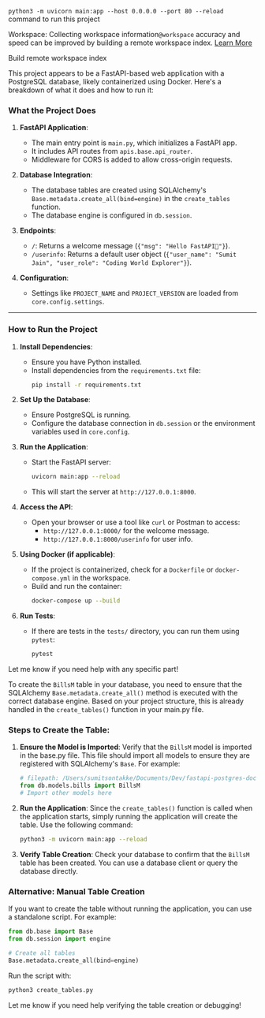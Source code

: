 ```python3 -m uvicorn main:app --host 0.0.0.0 --port 80 --reload``` command to run this project

Workspace: Collecting workspace information`@workspace` accuracy and speed can be improved by building a remote workspace index. [Learn More](https://aka.ms/vscode-copilot-workspace-remote-index)

Build remote workspace index

This project appears to be a FastAPI-based web application with a PostgreSQL database, likely containerized using Docker. Here's a breakdown of what it does and how to run it:

### What the Project Does
1. **FastAPI Application**:
   - The main entry point is `main.py`, which initializes a FastAPI app.
   - It includes API routes from `apis.base.api_router`.
   - Middleware for CORS is added to allow cross-origin requests.

2. **Database Integration**:
   - The database tables are created using SQLAlchemy's `Base.metadata.create_all(bind=engine)` in the `create_tables` function.
   - The database engine is configured in `db.session`.

3. **Endpoints**:
   - `/`: Returns a welcome message (`{"msg": "Hello FastAPI🚀"}`).
   - `/userinfo`: Returns a default user object (`{"user_name": "Sumit Jain", "user_role": "Coding World Explorer"}`).

4. **Configuration**:
   - Settings like `PROJECT_NAME` and `PROJECT_VERSION` are loaded from `core.config.settings`.

---

### How to Run the Project

1. **Install Dependencies**:
   - Ensure you have Python installed.
   - Install dependencies from the `requirements.txt` file:
     ```sh
     pip install -r requirements.txt
     ```

2. **Set Up the Database**:
   - Ensure PostgreSQL is running.
   - Configure the database connection in `db.session` or the environment variables used in `core.config`.

3. **Run the Application**:
   - Start the FastAPI server:
     ```sh
     uvicorn main:app --reload
     ```
   - This will start the server at `http://127.0.0.1:8000`.

4. **Access the API**:
   - Open your browser or use a tool like `curl` or Postman to access:
     - `http://127.0.0.1:8000/` for the welcome message.
     - `http://127.0.0.1:8000/userinfo` for user info.

5. **Using Docker (if applicable)**:
   - If the project is containerized, check for a `Dockerfile` or `docker-compose.yml` in the workspace.
   - Build and run the container:
     ```sh
     docker-compose up --build
     ```

6. **Run Tests**:
   - If there are tests in the `tests/` directory, you can run them using `pytest`:
     ```sh
     pytest
     ```

Let me know if you need help with any specific part!

To create the `BillsM` table in your database, you need to ensure that the SQLAlchemy `Base.metadata.create_all()` method is executed with the correct database engine. Based on your project structure, this is already handled in the `create_tables()` function in your main.py file.

### Steps to Create the Table:
1. **Ensure the Model is Imported**: Verify that the `BillsM` model is imported in the base.py file. This file should import all models to ensure they are registered with SQLAlchemy's `Base`. For example:
   ```python
   # filepath: /Users/sumitsontakke/Documents/Dev/fastapi-postgres-docker/db/base.py
   from db.models.bills import BillsM
   # Import other models here
   ```

2. **Run the Application**: Since the `create_tables()` function is called when the application starts, simply running the application will create the table. Use the following command:
   ```bash
   python3 -m uvicorn main:app --reload
   ```

3. **Verify Table Creation**: Check your database to confirm that the `BillsM` table has been created. You can use a database client or query the database directly.

### Alternative: Manual Table Creation
If you want to create the table without running the application, you can use a standalone script. For example:

```python
from db.base import Base
from db.session import engine

# Create all tables
Base.metadata.create_all(bind=engine)
```

Run the script with:
```bash
python3 create_tables.py
```

Let me know if you need help verifying the table creation or debugging!